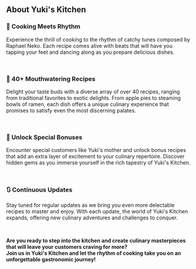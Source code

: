 ## About Yuki's Kitchen

### 🎵 Cooking Meets Rhythm

Experience the thrill of cooking to the rhythm of catchy tunes composed by Raphael Neko. Each recipe comes alive with beats that will have you tapping your feet and dancing along as you prepare delicious dishes.

<br>

### 🍜 40+ Mouthwatering Recipes

Delight your taste buds with a diverse array of over 40 recipes, ranging from traditional favorites to exotic delights. From apple pies to steaming bowls of ramen, each dish offers a unique culinary experience that promises to satisfy even the most discerning palates.

<br>

### 🎁 Unlock Special Bonuses

Encounter special customers like Yuki's mother and unlock bonus recipes that add an extra layer of excitement to your culinary repertoire. Discover hidden gems as you immerse yourself in the rich tapestry of Yuki's Kitchen.

<br>

### 🔃 Continuous Updates

Stay tuned for regular updates as we bring you even more delectable recipes to master and enjoy. With each update, the world of Yuki's Kitchen expands, offering new culinary adventures and challenges to conquer.

<br>

**Are you ready to step into the kitchen and create culinary masterpieces that will leave your customers craving for more?**\
**Join us in Yuki's Kitchen and let the rhythm of cooking take you on an unforgettable gastronomic journey!**
